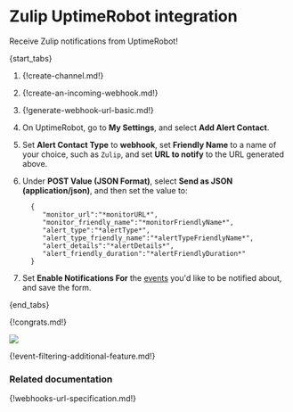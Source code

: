# Zulip UptimeRobot integration

Receive Zulip notifications from UptimeRobot!

{start_tabs}

1. {!create-channel.md!}

1. {!create-an-incoming-webhook.md!}

1. {!generate-webhook-url-basic.md!}

1. On UptimeRobot, go to **My Settings**, and select **Add Alert Contact**.

1. Set **Alert Contact Type** to **webhook**, set **Friendly Name** to
   a name of your choice, such as `Zulip`, and set **URL to notify** to the
   URL generated above.

1. Under **POST Value (JSON Format)**, select **Send as JSON (application/json)**,
   and then set the value to:

         {
            "monitor_url":"*monitorURL*",
            "monitor_friendly_name":"*monitorFriendlyName*",
            "alert_type":"*alertType*",
            "alert_type_friendly_name":"*alertTypeFriendlyName*",
            "alert_details":"*alertDetails*",
            "alert_friendly_duration":"*alertFriendlyDuration*"
         }

1. Set **Enable Notifications For** the [events](#filtering-incoming-events)
   you'd like to be notified about, and save the form.

{end_tabs}

{!congrats.md!}

![](/static/images/integrations/uptimerobot/001.png)

{!event-filtering-additional-feature.md!}

### Related documentation

{!webhooks-url-specification.md!}
